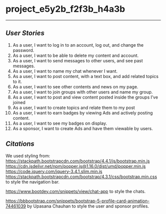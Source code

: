 # **project_e5y2b_f2f3b_h4a3b**
***
## _User Stories_
1. As a user, I want to log in to an account, log out, and change the password.
2. As a user, I want to be able to delete my content and account.
3. As a user, I want to send messages to other users, and see past messages.
4. As a user, I want to name my chat whenever I want.
5. As a user, I want to post content, with a text box, and add related topics to it.
6. As a user, I want to see other contents and news on my page.
7. As a user, I want to join groups with other users and name my group.
8. As a user, I want to post and view content posted inside the groups I’ve joined
9. As a user, I want to create topics and relate them to my post
10. As a user, I want to earn badges by viewing Ads and actively posting content.
11. As a user, I want to see my badges on display.
12. As a sponsor, I want to create Ads and have them viewable by users.

## _Citations_
We used styling from:
https://stackpath.bootstrapcdn.com/bootstrap/4.4.1/js/bootstrap.min.js
https://cdn.jsdelivr.net/npm/popper.js@1.16.0/dist/umd/popper.min.js
https://code.jquery.com/jquery-3.4.1.slim.min.js
https://stackpath.bootstrapcdn.com/bootstrap/4.3.1/css/bootstrap.min.css
to style the navigation bar.

https://www.bootdey.com/snippets/view/chat-app to style the chats.

https://bbbootstrap.com/snippets/bootstrap-5-profile-card-animation-74461039 by Upasana Chauhan to style the user and sponsor profiles.
